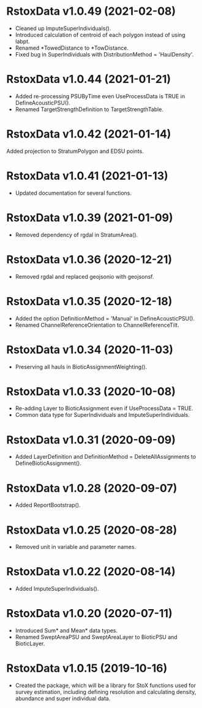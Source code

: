 # RstoxData v1.0.49 (2021-02-08)

* Cleaned up ImputeSuperIndividuals().
* Introduced calculation of centroid of each polygon instead of using labpt.
* Renamed *TowedDistance to *TowDistance. 
* Fixed bug in SuperIndividuals with DistributionMethod = 'HaulDensity'.

# RstoxData v1.0.44 (2021-01-21)

* Added re-processing PSUByTime even UseProcessData is TRUE in DefineAcousticPSU().
* Renamed TargetStrengthDefinition to TargetStrengthTable.

# RstoxData v1.0.42 (2021-01-14)

Added projection to StratumPolygon and EDSU points.

# RstoxData v1.0.41 (2021-01-13)

* Updated documentation for several functions.

# RstoxData v1.0.39 (2021-01-09)

* Removed dependency of rgdal in StratumArea().

# RstoxData v1.0.36 (2020-12-21)

* Removed rgdal and replaced geojsonio with geojsonsf.

# RstoxData v1.0.35 (2020-12-18)

* Added the option DefinitionMethod = 'Manual' in DefineAcousticPSU().
* Renamed ChannelReferenceOrientation to ChannelReferenceTilt.

# RstoxData v1.0.34 (2020-11-03)

* Preserving all hauls in BioticAssignmentWeighting().

# RstoxData v1.0.33 (2020-10-08)

* Re-adding Layer to BioticAssignment even if UseProcessData = TRUE.
* Common data type for SuperIndividuals and ImputeSuperIndividuals.

# RstoxData v1.0.31 (2020-09-09)

* Added LayerDefinition and DefinitionMethod = DeleteAllAssignments to DefineBioticAssignment().

# RstoxData v1.0.28 (2020-09-07)

* Added ReportBootstrap().

# RstoxData v1.0.25 (2020-08-28)

* Removed unit in variable and parameter names.

# RstoxData v1.0.22 (2020-08-14)

* Added ImputeSuperIndividuals().

# RstoxData v1.0.20 (2020-07-11)

* Introduced Sum* and Mean* data types.
* Renamed SweptAreaPSU and SweptAreaLayer to BioticPSU and BioticLayer.

# RstoxData v1.0.15 (2019-10-16)

* Created the package, which will be a library for StoX functions used for survey estimation, including defining resolution and calculating density, abundance and super individual data.
